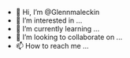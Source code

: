 - 👋 Hi, I’m @Glennmaleckin
- 👀 I’m interested in ...
- 🌱 I’m currently learning ...
- 💞️ I’m looking to collaborate on ...
- 📫 How to reach me ...

<!---
Glennmaleckin/Glennmaleckin is a ✨ special ✨ repository because its `README.md` (this file) appears on your GitHub profile.
You can click the Preview link to take a look at your changes.
--->
